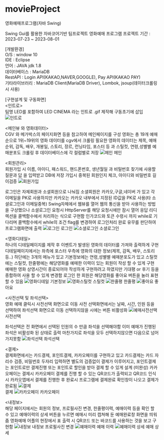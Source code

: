 # movieProject
영화예매프로그램(자바 Swing)

Swing Gui를 활용한 자바코어기반 팀프로젝트
영화예매 프로그램
프로젝트 기간 : 2023-07-23 ~ 2023-08-01

[개발환경]<br>
O/S : window 10 <br>
IDE : Eclipse <br>
언어 : JAVA jdk 1.8 <br>
데이터베이스 : MariaDB <br>
RestAPI : Login API(KAKAO,NAVER,GOOGLE), Pay API(KAKAO PAY) <br>
기타라이브러리 : MariaDB Client(MariaDB Driver), Lombok, jsoup(데이터크롤링 시 사용) <br>

[구현설계 및 구동화면]<br>
<인트로><br>
팀명 LED를 포함하여 LED CINEMA 라는 인트로 .gif 제작해 구동초기에 삽입
![인트로](https://github.com/JIHODA/movieProject/assets/128888373/71afba38-c05a-4e2d-bcd7-6d3f350a7604)


<메인뷰 와 영화데이터><br>
  CGV 와 메가박스의 페이지화면 등을 참고하여 메인페이지를 구성
  영화는 총 19개 예매순으로 1위~19위의 영화 데이터를 cgv에서 크롤링
  필요한 영화의 데이터는 제목, 예매순위, 감독, 배우, 개봉일, 스토리, 장르, 런닝타임, 포스터 등 과 스틸컷, 연령,성별별 예매분포도
  크롤링 후 데이터베이스에 각 컬럼별로 저장
![메인](https://github.com/JIHODA/movieProject/assets/128888373/632d662c-c167-44ba-89fb-48a0d55431d1)
메인


<회원관리><br>
  회원가입 시 이름, 아이디, 패스워드, 핸드폰번호, 생년월일 과 비밀번호 찾기에 사용할 질문과 답 을 입력받고 DB에 저장
  가입시 중복된 회원인지 체크, 아이디와 비밀번호 길이검증
![회원가입](https://github.com/JIHODA/movieProject/assets/128888373/659c7f1a-05de-4d1f-ab0c-2080a6a4b996)


  로그인은 자체회원과 소셜회원으로 나눠짐 소셜회원은 카카오,구글,네이버 가 있고 각 이메일을 PK로 사용하지만 카카오는 카카오 내부에서 지정된 ID값을 PK로 사용(타 소셜로그인과 이메일중복)
  Swing자체에서 웹뷰를 열어 웹의 통신을 받아 사용하는 방법을 구상했으나 소셜로그인 요청시 HttpServer를 해당 요청시에만 잠시 열어 응답 리디렉션을 콜백함수에서 처리하는 식으로 구현함
  인가코드와 토큰 수령시 까지 while로 기다리며 콜백함수에서 while의 조건 flag를 변경하여 로그인처리 완료 유무를 판단하여 프로그램화면에 출력
![로그인](https://github.com/JIHODA/movieProject/assets/128888373/b95569d4-2bef-48f1-a8df-f848057bcbd2)
로그인
![소셜로그인](https://github.com/JIHODA/movieProject/assets/128888373/d89dd206-24d0-45bb-908b-fd03caa56e41)
소셜로그인

  
<영화디테일><br>
  하나의 디테일페이지를 제작 후 이벤트가 발생된 영화의 데이터를 가져와 출력하게 구현
  디테일페이지에서는 좌측에 포스터 우측에 영화의 대한 정보(제목, 감독, 배우, 스토리 등..)
  하단에는 3개의 메뉴가 있고 기본정보에는 연령,성별별 예매분포도가 있고 스틸컷에는 스틸컷, 한줄평에는 해당영화를 예매한 이력이 있는 회원이 작성 할 수 있게 구현
  예매한 영화 상영시간이 종료되어야 작성하게 구현하려고 하였지만 기대평 or 후기 등을 종합하여 사용 할 수 있게 변경함
  로그인 한 회원은 해당영화를 좋아요 버튼을 눌러 표현할 수 있음
![영화디테일](https://github.com/JIHODA/movieProject/assets/128888373/d808b2c7-382b-4ac9-b505-7d2ddba12490)
기본정보
![영화스틸컷](https://github.com/JIHODA/movieProject/assets/128888373/6c2a1631-d440-4204-b1c9-63789f3c7197)
스틸컷
![한줄평](https://github.com/JIHODA/movieProject/assets/128888373/f07e1eda-9f62-4ccb-bb38-1781d7ec1209)
한줄평
![좋아요](https://github.com/JIHODA/movieProject/assets/128888373/f0e2a6ca-e082-41fc-935f-e69910d2f060)
좋아요

<사전선택 및 좌석선택><br>
  영화 예매 클릭시 사전선택 화면으로 이동 사전 선택화면에서는 날짜, 시간, 인원 등을 선택하여 좌석선택 화면으로 이동
  선택하지않을 시에는 버튼 비활성화
  ![예매사전선택](https://github.com/JIHODA/movieProject/assets/128888373/00ee5a43-0f4d-4684-8ebd-95d93d4ee348)
사전선택

  좌석선택은 전 화면에서 선택된 인원의 수 만큼 좌석을 선택해야함 이미 예매가 진행된 좌석은 비활성화 된 상태로 출력
  마찬가지로 좌석을 모두 선택하지않으면 다음으로 넘어가지못함
  ![좌석선택](https://github.com/JIHODA/movieProject/assets/128888373/e60c89ea-0c39-4a6a-acdc-30def628e22a)
좌석선택

<결제><br>
  결제화면에서는 카드결제, 포인트결제, 카카오페이를 구현하고 있고 카드결제는 카드 자리수 검증, 비밀번호 두자리 입력하면 별도의 검증없이 결제가 이루어지고,
  포인트결제는 포인트로만 결제진행 또는 포인트로 할인을 받아 결제 할 수 있게 설계 (미완성)
  카카오페이는 결제시 카카오페이 결제를 진행 할 수 있는 QR코드가 출력되고 QR코드 인식 시 카카오앱에서 결제를 진행한 후 완료시 프로그램에 결제완료 확인창이 나오고 결제가 완료됨
  ![결제](https://github.com/JIHODA/movieProject/assets/128888373/3bae34d6-ad19-4b03-a1dc-2c1a0d7077b9)\
  결제
  ![카카오페이](https://github.com/JIHODA/movieProject/assets/128888373/6edeaa77-3c22-485d-8866-7ad3a71baad7)
  카카오페이

<내정보><br>
  해당 페이지에서는 회원의 정보, 프로필사진 변경, 한줄평이력, 예매이력 등을 확인 할 수 있고 예매이력의 상세 버튼을 누르면 예매시 미리 캡쳐해 둔 예매완료창 화면을 띄워줌
  영화예매 어플의 현장에서 표 출력 시 QR코드 또는 바코드를 사용하는 것을 보고 구현함
  ![내정보](https://github.com/JIHODA/movieProject/assets/128888373/358993ac-26c1-4f07-9f9b-b377389f3157)
  내정보 프로필사진 변경
  ![예매이력](https://github.com/JIHODA/movieProject/assets/128888373/4d94fbf9-ef98-47d6-9215-fa3335238212)
  예매 이력
  ![예매이력 상세](https://github.com/JIHODA/movieProject/assets/128888373/078fc158-0601-4fdf-87f3-266252aca968)
  예매 상세
